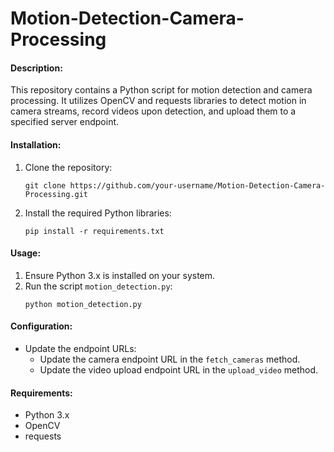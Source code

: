 # Motion-Detection-Camera-Processing

#### Description:
This repository contains a Python script for motion detection and camera processing. It utilizes OpenCV and requests libraries to detect motion in camera streams, record videos upon detection, and upload them to a specified server endpoint.

#### Installation:
1. Clone the repository:
   ```
   git clone https://github.com/your-username/Motion-Detection-Camera-Processing.git
   ```
2. Install the required Python libraries:
   ```
   pip install -r requirements.txt
   ```

#### Usage:
1. Ensure Python 3.x is installed on your system.
2. Run the script `motion_detection.py`:
   ```
   python motion_detection.py
   ```

#### Configuration:
- Update the endpoint URLs:
  - Update the camera endpoint URL in the `fetch_cameras` method.
  - Update the video upload endpoint URL in the `upload_video` method.

#### Requirements:
- Python 3.x
- OpenCV
- requests
